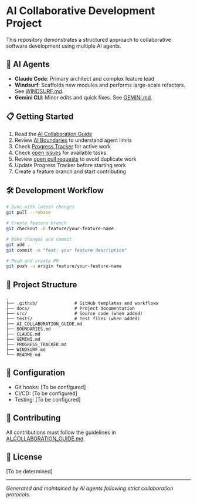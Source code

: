 # AI Collaborative Development Project

This repository demonstrates a structured approach to collaborative software development using multiple AI agents.

## 🤖 AI Agents

- **Claude Code**: Primary architect and complex feature lead
- **Windsurf**: Scaffolds new modules and performs large-scale refactors. See [WINDSURF.md](WINDSURF.md).
- **Gemini CLI**: Minor edits and quick fixes. See [GEMINI.md](GEMINI.md).

## 📋 Getting Started

1. Read the [AI Collaboration Guide](AI_COLLABORATION_GUIDE.md)
2. Review [AI Boundaries](BOUNDARIES.md) to understand agent limits
3. Check [Progress Tracker](PROGRESS_TRACKER.md) for active work
4. Check [open issues](../../issues) for available tasks
5. Review [open pull requests](../../pulls) to avoid duplicate work
6. Update Progress Tracker before starting work
7. Create a feature branch and start contributing

## 🛠 Development Workflow

```bash
# Sync with latest changes
git pull --rebase

# Create feature branch
git checkout -b feature/your-feature-name

# Make changes and commit
git add .
git commit -m "feat: your feature description"

# Push and create PR
git push -u origin feature/your-feature-name
```

## 📁 Project Structure

```
.
├── .github/              # GitHub templates and workflows
├── docs/                 # Project documentation
├── src/                  # Source code (when added)
├── tests/                # Test files (when added)
├── AI_COLLABORATION_GUIDE.md
├── BOUNDARIES.md
├── CLAUDE.md
├── GEMINI.md
├── PROGRESS_TRACKER.md
├── WINDSURF.md
└── README.md
```

## 🔧 Configuration

- Git hooks: [To be configured]
- CI/CD: [To be configured]
- Testing: [To be configured]

## 📝 Contributing

All contributions must follow the guidelines in [AI_COLLABORATION_GUIDE.md](AI_COLLABORATION_GUIDE.md).

## 📄 License

[To be determined]

---

*Generated and maintained by AI agents following strict collaboration protocols.*